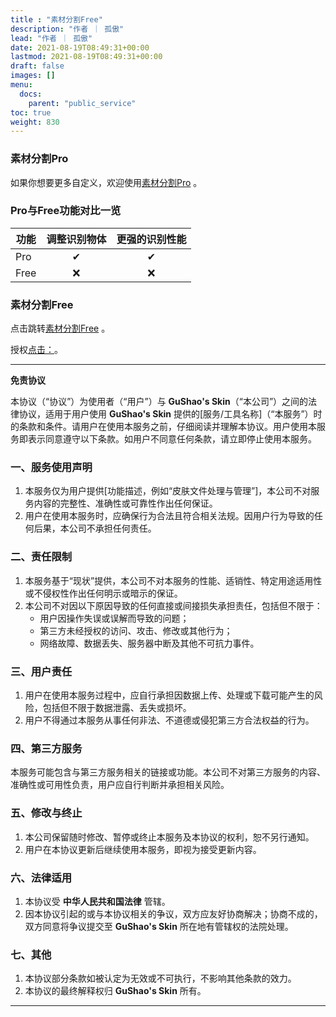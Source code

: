 ```yaml
---
title : "素材分割Free"
description: "作者 ｜ 孤傲"
lead: "作者 ｜ 孤傲"
date: 2021-08-19T08:49:31+00:00
lastmod: 2021-08-19T08:49:31+00:00
draft: false 
images: []
menu:
  docs:
    parent: "public_service"
toc: true
weight: 830
---
```


### 素材分割Pro

如果你想要更多自定义，欢迎使用[素材分割Pro](https://skin.gushao.club/docs/extra_service/skinwaterpro/) 。

### Pro与Free功能对比一览

| 功能 | 调整识别物体 | 更强的识别性能 |
| --- |:--:|:--:|
| Pro | ✔ | ✔ |
| Free | ❌ | ❌ |

### 素材分割Free

点击跳转[素材分割Free](https://skin.gushao.club/docs/public_service/PicPart/) 。

授权[点击：](https://skin.gushao.club/docs/public_service/)。

---

**免责协议**  

本协议（“协议”）为使用者（“用户”）与 **GuShao's Skin**（“本公司”）之间的法律协议，适用于用户使用 **GuShao's Skin** 提供的[服务/工具名称]（“本服务”）时的条款和条件。请用户在使用本服务之前，仔细阅读并理解本协议。用户使用本服务即表示同意遵守以下条款。如用户不同意任何条款，请立即停止使用本服务。

### 一、服务使用声明  
1. 本服务仅为用户提供[功能描述，例如“皮肤文件处理与管理”]，本公司不对服务内容的完整性、准确性或可靠性作出任何保证。  
2. 用户在使用本服务时，应确保行为合法且符合相关法规。因用户行为导致的任何后果，本公司不承担任何责任。  

### 二、责任限制  
1. 本服务基于“现状”提供，本公司不对本服务的性能、适销性、特定用途适用性或不侵权性作出任何明示或暗示的保证。  
2. 本公司不对因以下原因导致的任何直接或间接损失承担责任，包括但不限于：  
   - 用户因操作失误或误解而导致的问题；  
   - 第三方未经授权的访问、攻击、修改或其他行为；  
   - 网络故障、数据丢失、服务器中断及其他不可抗力事件。  

### 三、用户责任  
1. 用户在使用本服务过程中，应自行承担因数据上传、处理或下载可能产生的风险，包括但不限于数据泄露、丢失或损坏。  
2. 用户不得通过本服务从事任何非法、不道德或侵犯第三方合法权益的行为。  

### 四、第三方服务  
本服务可能包含与第三方服务相关的链接或功能。本公司不对第三方服务的内容、准确性或可用性负责，用户应自行判断并承担相关风险。  

### 五、修改与终止  
1. 本公司保留随时修改、暂停或终止本服务及本协议的权利，恕不另行通知。  
2. 用户在本协议更新后继续使用本服务，即视为接受更新内容。  

### 六、法律适用  
1. 本协议受 **中华人民共和国法律** 管辖。  
2. 因本协议引起的或与本协议相关的争议，双方应友好协商解决；协商不成的，双方同意将争议提交至 **GuShao's Skin** 所在地有管辖权的法院处理。  

### 七、其他  
1. 本协议部分条款如被认定为无效或不可执行，不影响其他条款的效力。  
2. 本协议的最终解释权归 **GuShao's Skin** 所有。  

---
